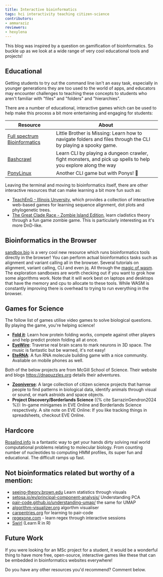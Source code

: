 ```yaml
---
title: Interactive bioinformatics
tags: hci interactivity teaching citizen-science
contributors:
- ammaraziz
reviewers:
- hexylena
---
```


This blog was inspired by a question on gamification of bioinformatics. So buckle up as we look at a wide range of very cool educational tools and projects!

## Educational

Getting students to try out the command line isn't an easy task, especially in younger generations they are too used to the world of apps, and educators may encounter challenges to teaching these concepts to students who aren't familiar with "files" and "folders" and "hierarchies".

There are a number of educational, interactive games which can be used to help make this process a bit more entertaining and engaging for students:


Resource | About
--- | ---
[Full spectrum Bioinformatics](https://github.com/zaneveld/full_spectrum_bioinformatics) | Little Brother is Missing: Learn how to navigate folders and files through the CLI by playing a spooky game.
[Bashcrawl](https://gitlab.com/slackermedia/bashcrawl) | Learn CLI by playing a dungeon crawler, fight monsters, and pick up spells to help you explore along the way
[PonyLinux](https://github.com/NCGAS/PonyLinux) | Another CLI game but with Ponys! 🎠

Leaving the terminal and moving to bioinformatics itself, there are other interactive resources that can make learning a bit more fun such as:

- [TeachEnG - Illinois Unversity](https://teacheng.illinois.edu/), which provides a collection of interactive web-based games for learning sequence alignment, dot plots and phylogenetic trees.
- [The Great Clade Race - Zombie Island Edition](https://serc.carleton.edu/teachearth/activities/238347.html),
learn cladistics theory through a fun game zombie game. This is particularly interesting as it's more DnD-like.

## Bioinformatics in the Browser

[sandbox.bio](https://sandbox.bio/) is a very cool new resource which runs bioinformatics tools directly in the browser! You can perform actual bioinformatics tasks such as alignment and variant calling all in the browser. Several tutorials on alignment, variant calling, CLI and even jq. All through the [magic of wasm](https://biowasm.com/). The exploration sandboxes are worth checking out if you want to grok how some algorithms work. Note that it will work best on laptops and desktops that have the memory and cpu to allocate to these tools. While WASM is constantly improving there is overhead to trying to run everything in the browser.

## Games for Science

The follow list of games utilise video games to solve biological questions. By playing the game, you're helping science!

- [**Fold it**](https://fold.it/): Learn how protein folding works, compete against other players and help predict protein folding all at once.
- [**EyeWire**](https://eyewire.org/): Traverse real brain scans to mark neurons in 3D space. The music is fantastic but be warned, it's not easy!
- [**EteRNA**](https://eternagame.org/): A fun RNA molecule building game with a nice community. Avaliable on mobile phones as well.

Both of the below projects are from McGill School of Science. Their website and blogs https://dnapuzzles.org details their adventures. 

- [**Zooniverse**](https://www.zooniverse.org/projects): A large collection of citizen science projects that harnse people to find patterns in biological data, identify animals through visual or sound, or mark astroids and space objects.
- **Project Discovery/Borderlands Science** ({% cite SarrazinGendron2024 %}): In-game minigames in EVE Online and Borderlands Science respectively. A site note on EVE Online: If you like tracking things in spreadsheets, checkout EVE Online. 

## Hardcore

[Rosalind.info](https://rosalind.info) is a fantastic way to get your hands dirty solving real world computational problems relating to molecular biology. From counting number of nucleotides to computing HMM profiles, its super fun and educational. The difficult ramps up fast.

## Not bioinformatics related but worthy of a mention:

- [seeing-theory.brown.edu](https://seeing-theory.brown.edu/) Learn statistics through visuals
- [setosa.io/ev/principal-component-analysis/](https://setosa.io/ev/principal-component-analysis/) Understanding PCA 
- [pair-code.github.io/understanding-umap/](https://pair-code.github.io/understanding-umap/) the same for UMAP
- [algorithm-visualizer.org](https://algorithm-visualizer.org/) algorthm visualiser
- [carpentries.org](https://carpentries.org/) for learning to pair-code
- [regexone.com](https://regexone.com) - learn regex through interactive sessions
- [Swirl](https://swirlstats.com/) (Learn R in R)

## Future Work

If you were looking for an MSc project for a student, it would be a wonderful thing to have more free, open-source, interactive games like these that can be embedded in bioinformatics websites everywhere!

Do you have any other resources you'd recommend? Comment below.
